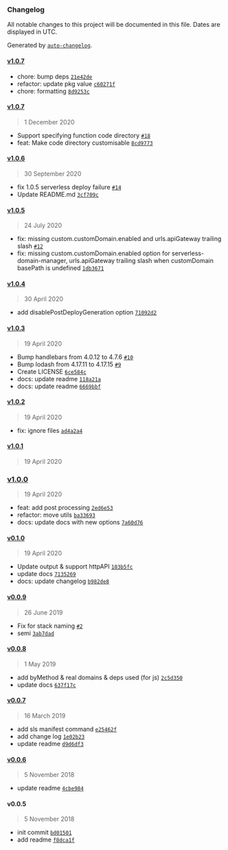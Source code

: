 ### Changelog

All notable changes to this project will be documented in this file. Dates are displayed in UTC.

Generated by [`auto-changelog`](https://github.com/CookPete/auto-changelog).

#### [v1.0.7](https://github.com/DavidWells/serverless-manifest-plugin/compare/v1.0.7...v1.0.7)

- chore: bump deps [`21e42de`](https://github.com/DavidWells/serverless-manifest-plugin/commit/21e42de559c0d331f5e28938c66f82aded976cdd)
- refactor: update pkg value [`c60271f`](https://github.com/DavidWells/serverless-manifest-plugin/commit/c60271f5f78540b141160968da833300ce157d08)
- chore: formatting [`8d9253c`](https://github.com/DavidWells/serverless-manifest-plugin/commit/8d9253cc4f0903a4733a5a1ee5f2d4e9e4061bd7)

#### [v1.0.7](https://github.com/DavidWells/serverless-manifest-plugin/compare/v1.0.6...v1.0.7)

> 1 December 2020

- Support specifying function code directory [`#18`](https://github.com/DavidWells/serverless-manifest-plugin/pull/18)
- feat: Make code directory customisable [`8cd9773`](https://github.com/DavidWells/serverless-manifest-plugin/commit/8cd977364f4a9afe84af9a151fbb8e7ba6437b4f)

#### [v1.0.6](https://github.com/DavidWells/serverless-manifest-plugin/compare/v1.0.5...v1.0.6)

> 30 September 2020

- fix 1.0.5 serverless deploy failure [`#14`](https://github.com/DavidWells/serverless-manifest-plugin/pull/14)
- Update README.md [`3cf709c`](https://github.com/DavidWells/serverless-manifest-plugin/commit/3cf709cff172233b1299fa2282dce86c9847dd9e)

#### [v1.0.5](https://github.com/DavidWells/serverless-manifest-plugin/compare/v1.0.4...v1.0.5)

> 24 July 2020

- fix: missing custom.customDomain.enabled and urls.apiGateway trailing slash [`#12`](https://github.com/DavidWells/serverless-manifest-plugin/pull/12)
- fix: missing custom.customDomain.enabled option for serverless-domain-manager, urls.apiGateway trailing slash when customDomain basePath is undefined [`1db3671`](https://github.com/DavidWells/serverless-manifest-plugin/commit/1db36711a2a47289ac96428c465082dcb5fa97c1)

#### [v1.0.4](https://github.com/DavidWells/serverless-manifest-plugin/compare/v1.0.3...v1.0.4)

> 30 April 2020

- add disablePostDeployGeneration option [`71092d2`](https://github.com/DavidWells/serverless-manifest-plugin/commit/71092d2e563885cf3e76f1a3f117eb25165fa873)

#### [v1.0.3](https://github.com/DavidWells/serverless-manifest-plugin/compare/v1.0.2...v1.0.3)

> 19 April 2020

- Bump handlebars from 4.0.12 to 4.7.6 [`#10`](https://github.com/DavidWells/serverless-manifest-plugin/pull/10)
- Bump lodash from 4.17.11 to 4.17.15 [`#9`](https://github.com/DavidWells/serverless-manifest-plugin/pull/9)
- Create LICENSE [`6ce584c`](https://github.com/DavidWells/serverless-manifest-plugin/commit/6ce584c5c8a56f2c28e16cb3282993aaf3eeb24b)
- docs: update readme [`118a21a`](https://github.com/DavidWells/serverless-manifest-plugin/commit/118a21ad99e93217b388f6d7bdfa3f36d7593ae1)
- docs: update readme [`6669bbf`](https://github.com/DavidWells/serverless-manifest-plugin/commit/6669bbf8f016380fc2d2d28bdded669da9ad7a23)

#### [v1.0.2](https://github.com/DavidWells/serverless-manifest-plugin/compare/v1.0.1...v1.0.2)

> 19 April 2020

- fix: ignore files [`ad4a2a4`](https://github.com/DavidWells/serverless-manifest-plugin/commit/ad4a2a4417d01480acd46fd2577057dc37730986)

#### [v1.0.1](https://github.com/DavidWells/serverless-manifest-plugin/compare/v1.0.0...v1.0.1)

> 19 April 2020

### [v1.0.0](https://github.com/DavidWells/serverless-manifest-plugin/compare/v0.1.0...v1.0.0)

> 19 April 2020

- feat: add post processing [`2ed6e53`](https://github.com/DavidWells/serverless-manifest-plugin/commit/2ed6e53c4d3330365d9e8adf60d30c6e3d102bc2)
- refactor: move utils [`ba33693`](https://github.com/DavidWells/serverless-manifest-plugin/commit/ba336939b3e94ce04203e1e2f96f115fad302ffa)
- docs: update docs with new options [`7a60d76`](https://github.com/DavidWells/serverless-manifest-plugin/commit/7a60d76da69f107215e007fb9f4d0fd67d1ae18d)

#### [v0.1.0](https://github.com/DavidWells/serverless-manifest-plugin/compare/v0.0.9...v0.1.0)

> 19 April 2020

- Update output & support httpAPI [`103b5fc`](https://github.com/DavidWells/serverless-manifest-plugin/commit/103b5fc74cf47e7735023e2ea2e91597d5faa586)
- update docs [`7135269`](https://github.com/DavidWells/serverless-manifest-plugin/commit/7135269186c2f82509b5082e19f40a7381fa11ad)
- docs: update changelog [`b982de8`](https://github.com/DavidWells/serverless-manifest-plugin/commit/b982de81747560c2ccec85efdb5303e3161da5d4)

#### [v0.0.9](https://github.com/DavidWells/serverless-manifest-plugin/compare/v0.0.8...v0.0.9)

> 26 June 2019

- Fix for stack naming [`#2`](https://github.com/DavidWells/serverless-manifest-plugin/pull/2)
- semi [`3ab7dad`](https://github.com/DavidWells/serverless-manifest-plugin/commit/3ab7dad0d8b0f514191ed12cd2808a381277259d)

#### [v0.0.8](https://github.com/DavidWells/serverless-manifest-plugin/compare/v0.0.7...v0.0.8)

> 1 May 2019

- add byMethod & real domains & deps used (for js) [`2c5d350`](https://github.com/DavidWells/serverless-manifest-plugin/commit/2c5d350f3ed3547894c2e884492ca8b4192dcd5d)
- update docs [`637f17c`](https://github.com/DavidWells/serverless-manifest-plugin/commit/637f17c0a533b874a57a45c362dccfff4511f07b)

#### [v0.0.7](https://github.com/DavidWells/serverless-manifest-plugin/compare/v0.0.6...v0.0.7)

> 16 March 2019

- add sls manifest command [`e25462f`](https://github.com/DavidWells/serverless-manifest-plugin/commit/e25462fd142917969973cadbe93df5a1ea4288c6)
- add change log [`1e02b23`](https://github.com/DavidWells/serverless-manifest-plugin/commit/1e02b2347d8e89e8289615f0cb4a2dbbdefea0ea)
- update readme [`d9d6df3`](https://github.com/DavidWells/serverless-manifest-plugin/commit/d9d6df31a8777c59f37e5fe8e8b6d27961f2d5c5)

#### [v0.0.6](https://github.com/DavidWells/serverless-manifest-plugin/compare/v0.0.5...v0.0.6)

> 5 November 2018

- update readme [`4cbe984`](https://github.com/DavidWells/serverless-manifest-plugin/commit/4cbe984ffc15ef0ead2dea204191c18da9996a81)

#### v0.0.5

> 5 November 2018

- init commit [`bd01501`](https://github.com/DavidWells/serverless-manifest-plugin/commit/bd01501a9688734a92f32711719644a2f0504106)
- add readme [`f8dca1f`](https://github.com/DavidWells/serverless-manifest-plugin/commit/f8dca1f45f436511fec50e94a48fbd822c834110)
